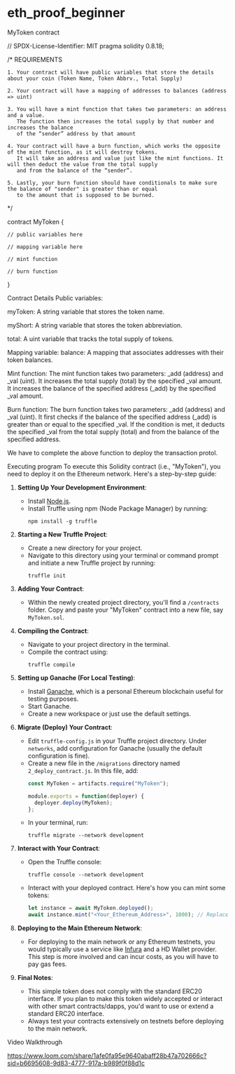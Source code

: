 # eth_proof_beginner

MyToken contract

// SPDX-License-Identifier: MIT
pragma solidity 0.8.18;

/*
       REQUIREMENTS
       
    1. Your contract will have public variables that store the details about your coin (Token Name, Token Abbrv., Total Supply)
    
    2. Your contract will have a mapping of addresses to balances (address => uint)
    
    3. You will have a mint function that takes two parameters: an address and a value. 
       The function then increases the total supply by that number and increases the balance 
       of the “sender” address by that amount
       
    4. Your contract will have a burn function, which works the opposite of the mint function, as it will destroy tokens. 
       It will take an address and value just like the mint functions. It will then deduct the value from the total supply 
       and from the balance of the “sender”.
       
    5. Lastly, your burn function should have conditionals to make sure the balance of "sender" is greater than or equal 
       to the amount that is supposed to be burned.
*/

contract MyToken {

    // public variables here

    // mapping variable here

    // mint function

    // burn function

}

Contract Details Public variables: 

myToken: A string variable that stores the token name. 

myShort: A string variable that stores the token abbreviation. 

total: A uint variable that tracks the total supply of tokens. 

Mapping variable: balance: A mapping that associates addresses with their token balances. 

Mint function: The mint function takes two parameters: _add (address) and _val (uint). It increases the total supply (total) by the specified _val amount. It increases the balance of the specified address (_add) by the specified _val amount. 

Burn function: The burn function takes two parameters: _add (address) and _val (uint). It first checks if the balance of the specified address (_add) is greater than or equal to the specified _val. If the condition is met, it deducts the specified _val from the total supply (total) and from the balance of the specified address.

We have to complete the above function to deploy the transaction protol.


Executing program
To execute this Solidity contract (i.e., "MyToken"), you need to deploy it on the Ethereum network. Here's a step-by-step guide:

1. **Setting Up Your Development Environment**:
   - Install [Node.js](https://nodejs.org/en/download/).
   - Install Truffle using npm (Node Package Manager) by running:
     ```
     npm install -g truffle
     ```

2. **Starting a New Truffle Project**:
   - Create a new directory for your project.
   - Navigate to this directory using your terminal or command prompt and initiate a new Truffle project by running:
     ```
     truffle init
     ```

3. **Adding Your Contract**:
   - Within the newly created project directory, you'll find a `/contracts` folder. Copy and paste your "MyToken" contract into a new file, say `MyToken.sol`.

4. **Compiling the Contract**:
   - Navigate to your project directory in the terminal.
   - Compile the contract using:
     ```
     truffle compile
     ```

5. **Setting up Ganache (For Local Testing)**:
   - Install [Ganache](https://www.trufflesuite.com/ganache), which is a personal Ethereum blockchain useful for testing purposes.
   - Start Ganache.
   - Create a new workspace or just use the default settings.

6. **Migrate (Deploy) Your Contract**:
   - Edit `truffle-config.js` in your Truffle project directory. Under `networks`, add configuration for Ganache (usually the default configuration is fine).
   - Create a new file in the `/migrations` directory named `2_deploy_contract.js`. In this file, add:
     ```javascript
     const MyToken = artifacts.require("MyToken");

     module.exports = function(deployer) {
       deployer.deploy(MyToken);
     };
     ```
   - In your terminal, run:
     ```
     truffle migrate --network development
     ```

7. **Interact with Your Contract**:
   - Open the Truffle console:
     ```
     truffle console --network development
     ```
   - Interact with your deployed contract. Here's how you can mint some tokens:
     ```javascript
     let instance = await MyToken.deployed();
     await instance.mint("<Your_Ethereum_Address>", 1000); // Replace <Your_Ethereum_Address> with your address from Ganache.
     ```

8. **Deploying to the Main Ethereum Network**:
   - For deploying to the main network or any Ethereum testnets, you would typically use a service like [Infura](https://infura.io/) and a HD Wallet provider. This step is more involved and can incur costs, as you will have to pay gas fees.

9. **Final Notes**:
   - This simple token does not comply with the standard ERC20 interface. If you plan to make this token widely accepted or interact with other smart contracts/dapps, you'd want to use or extend a standard ERC20 interface.
   - Always test your contracts extensively on testnets before deploying to the main network.


Video Walkthrough

https://www.loom.com/share/1afe0fa95e9640abaff28b47a702666c?sid=b6695608-9d83-4777-917a-b989f0f88d1c
